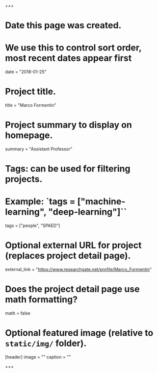 +++
# Date this page was created.
# We use this to control sort order, most recent dates appear first
date = "2018-01-25"

# Project title.
title = "Marco Formentin"

# Project summary to display on homepage.
summary = "Assistant Professor"

# Tags: can be used for filtering projects.
# Example: `tags = ["machine-learning", "deep-learning"]``
tags = ["people", "SPAED"]

# Optional external URL for project (replaces project detail page).
external_link = "https://www.researchgate.net/profile/Marco_Formentin"

# Does the project detail page use math formatting?
math = false

# Optional featured image (relative to `static/img/` folder).
[header]
image = ""
caption = ""

+++
